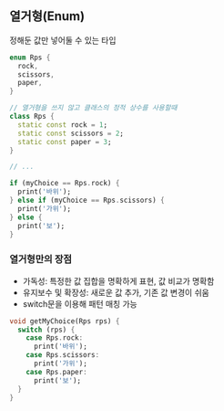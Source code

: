 ## 열거형(Enum)
정해둔 값만 넣어둘 수 있는 타입
```dart
enum Rps {
  rock,
  scissors,
  paper, 
}

// 열거형을 쓰지 않고 클래스의 정적 상수를 사용할때
class Rps {
  static const rock = 1;
  static const scissors = 2;
  static const paper = 3;
}

// ...

if (myChoice == Rps.rock) {
  print('바위');
} else if (myChoice == Rps.scissors) {
  print('가위');
} else {
  print('보');
}
```
### 열거형만의 장점
- 가독성: 특정한 값 집합을 명확하게 표현, 값 비교가 명확함
- 유지보수 및 확장성: 새로운 값 추가, 기존 값 변경이 쉬움
- switch문을 이용해 패턴 매칭 가능

```dart
void getMyChoice(Rps rps) {
  switch (rps) {
    case Rps.rock:
      print('바위');
    case Rps.scissors:
      print('가위');
    case Rps.paper:
      print('보');
  }
}
```